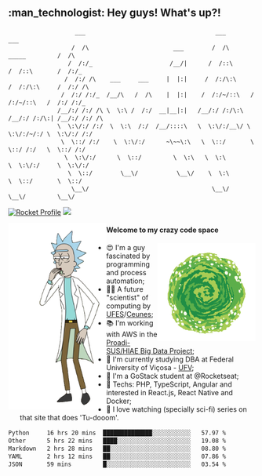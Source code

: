 
<h2> :man_technologist: Hey guys! What's up?!</h2>
                                                                         
```text
                   ___                                     ___                         ___     
                  /  /\                        ___        /  /\         _____         /  /\    
                 /  /:/_                      /__/|      /  /::\       /  /::\       /  /:/_   
                /  /:/ /\    ___     ___     |  |:|     /  /:/\:\     /  /:/\:\     /  /:/ /\  
               /  /:/ /:/_  /__/\   /  /\    |  |:|    /  /:/~/::\   /  /:/~/::\   /  /:/ /:/_ 
              /__/:/ /:/ /\ \  \:\ /  /:/  __|__|:|   /__/:/ /:/\:\ /__/:/ /:/\:| /__/:/ /:/ /\
              \  \:\/:/ /:/  \  \:\  /:/  /__/::::\   \  \:\/:/__\/ \  \:\/:/~/:/ \  \:\/:/ /:/
               \  \::/ /:/    \  \:\/:/      ~\~~\:\   \  \::/       \  \::/ /:/   \  \::/ /:/ 
                \  \:\/:/      \  \::/         \  \:\   \  \:\        \  \:\/:/     \  \:\/:/  
                 \  \::/        \__\/           \__\/    \  \:\        \  \::/       \  \::/   
                  \__\/                                   \__\/         \__\/         \__\/    

```

[![Rocket Profile](https://img.shields.io/static/v1?label=Rocketseat&message=Profile&colorA=purple&color=black&logo=Rocket&logoColor=white)](https://app.rocketseat.com.br/me/elyabe)
<a href="https://www.linkedin.com/in/elyabe/"><img src="https://img.shields.io/badge/LinkedIn-informational?logo=linkedin"/></a>

<img align='left' src="https://raw.githubusercontent.com/Elyabe/Elyabe/master/images/rick-dancing.gif" width='200'>

                       
#### Welcome to my crazy code space 
<img align='right' src="https://raw.githubusercontent.com/Elyabe/elyabe/master/images/portal-3.gif" width='200'>

- :heart_eyes: I'm a guy fascinated by programming and process automation; 
- :office_worker: A future "scientist" of computing by [UFES](http://ufes.br)/[Ceunes](http://ceunes.ufes.br);
- :books: I'm working with AWS in the [Proadi-SUS/HIAE Big Data Project](https://hospitais.proadi-sus.org.br/projetos/24/big-data);
- :memo: I'm currently studying DBA at Federal University of Viçosa - [UFV](http://ufv.br);
- :rocket: I'm a GoStack student at @Rocketseat;
- :green_heart: Techs: PHP, TypeScript, Angular and interested in  React.js, React Native and Docker;
- :movie_camera: I love watching (specially sci-fi) series on that site that does 'Tu-dooom'.

<!--START_SECTION:waka-->
```text
Python     16 hrs 20 mins  ██████████████░░░░░░░░░░░   57.97 % 
Other      5 hrs 22 mins   ████░░░░░░░░░░░░░░░░░░░░░   19.08 % 
Markdown   2 hrs 28 mins   ██░░░░░░░░░░░░░░░░░░░░░░░   08.80 % 
YAML       2 hrs 12 mins   ██░░░░░░░░░░░░░░░░░░░░░░░   07.86 % 
JSON       59 mins         █░░░░░░░░░░░░░░░░░░░░░░░░   03.54 %
```
<!--END_SECTION:waka-->